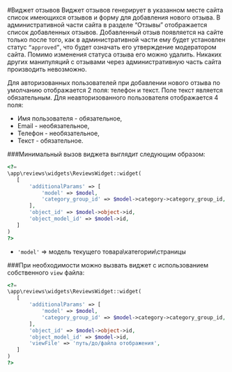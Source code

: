 #Виджет отзывов
Виджет отзывов генерирует в указанном месте  сайта список имеющихся отзывов и форму для добавления нового отзыва.
В административной части сайта в разделе “Отзывы” отображается список добавленных отзывов.
Добавленный отзыв появляется на сайте только после того, как в административной части ему будет установлен статус `“approved”`, что будет означать его утверждение модератором сайта.
Помимо изменения статуса отзыва его можно удалить. Никаких других манипуляций с отзывами через административную часть сайта производить невозможно.

Для авторизованных пользователей при добавлении нового отзыва по умолчанию отображается 2 поля: телефон и текст. Поле текст является обязательным.
Для неавторизованного пользователя отображается 4 поля:
- Имя пользователя - обязательное,
- Email - необязательное,
- Телефон - необязательное,
- Текст - обязательное.

###Минимальный вызов виджета выглядит следующим образом:
```php
<?=
\app\reviews\widgets\ReviewsWidget::widget(
   [
       'additionalParams' => [
           'model' => $model,
           'category_group_id' => $model->category->category_group_id,
       ],
       'object_id' => $model->object->id,
       'object_model_id' => $model->id,
   ]
)
?>
```
- `'model'` => модель текущего товара\категории\страницы

###При необходимости можно вызвать виджет с использованием собственного `view` файла:

```php
<?=
\app\reviews\widgets\ReviewsWidget::widget(
   [
       'additionalParams' => [
           'model' => $model,
           'category_group_id' => $model->category->category_group_id,
       ],
       'object_id' => $model->object->id,
       'object_model_id' => $model->id,
       'viewFile' => 'путь/до/файла отображения',
   ]
)
?>
```

